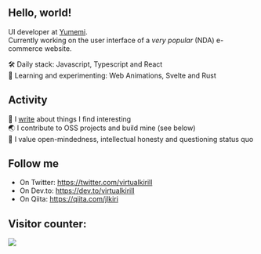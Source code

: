 ## Hello, world!

UI developer at [Yumemi](https://yumemi.co.jp/).  
Currently working on the user interface of a _very popular_ (NDA) e-commerce website.

🛠 Daily stack: Javascript, Typescript and React  
🧪 Learning and experimenting: Web Animations, Svelte and Rust

## Activity

📝 I [write](https://www.kirillvasiltsov.com/writing) about things I find interesting  
🌏 I contribute to OSS projects and build mine (see below)  
💪 I value open-mindedness, intellectual honesty and questioning status quo

## Follow me

- On Twitter: https://twitter.com/virtualkirill
- On Dev.to: https://dev.to/virtualkirill
- On Qiita: https://qiita.com/jlkiri

## Visitor counter:

<img src="https://jlkiri-readme.vercel.app/api/count" />
